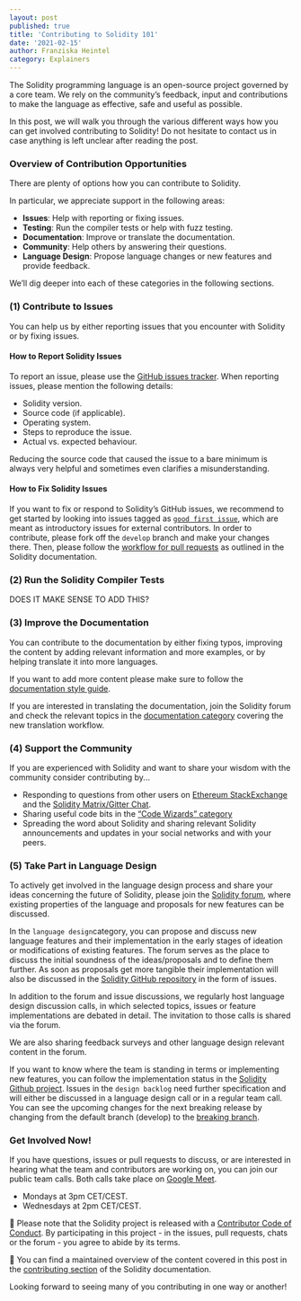 ```yaml
---
layout: post
published: true
title: 'Contributing to Solidity 101'
date: '2021-02-15'
author: Franziska Heintel
category: Explainers
---
```


The Solidity programming language is an open-source project governed by a core team. We rely on the community’s feedback, input and contributions to make the language as effective, safe and useful as possible. 

In this post, we will walk you through the various different ways how you can get involved contributing to Solidity! Do not hesitate to contact us in case anything is left unclear after reading the post.

### Overview of Contribution Opportunities  

There are plenty of options how you can contribute to Solidity.  

In particular, we appreciate support in the following areas:

- **Issues**: Help with reporting or fixing issues.
- **Testing**: Run the compiler tests or help with fuzz testing.
- **Documentation**: Improve or translate the documentation.
- **Community**: Help others by answering their questions.
- **Language Design**: Propose language changes or new features and provide feedback.

We’ll dig deeper into each of these categories in the following sections.

### (1) Contribute to Issues

You can help us by either reporting issues that you encounter with Solidity or by fixing issues. 

#### How to Report Solidity Issues

To report an issue, please use the [GitHub issues tracker](https://github.com/ethereum/solidity/issues). When reporting issues, please mention the following details:

- Solidity version.
- Source code (if applicable).
- Operating system.
- Steps to reproduce the issue.
- Actual vs. expected behaviour.

Reducing the source code that caused the issue to a bare minimum is always very helpful and sometimes even clarifies a misunderstanding.

#### How to Fix Solidity Issues

If you want to fix or respond to Solidity’s GitHub issues, we recommend to get started by looking into issues tagged as [``good first issue``](https://github.com/ethereum/solidity/labels/good%20first%20issue), which are meant as introductory issues for external contributors. In order to contribute, please fork off the ``develop`` branch and make your changes there. Then, please follow the [workflow for pull requests](https://docs.soliditylang.org/en/latest/contributing.html#workflow-for-pull-requests) as outlined in the Solidity documentation.

### (2) Run the Solidity Compiler Tests

DOES IT MAKE SENSE TO ADD THIS?

### (3) Improve the Documentation

You can contribute to the documentation by either fixing typos, improving the content by adding relevant information and more examples, or by helping translate it into more languages.

If you want to add more content please make sure to follow the [documentation style guide](https://docs.soliditylang.org/en/latest/contributing.html#documentation-style-guide).

If you are interested in translating the documentation, join the Solidity forum and check the relevant topics in the [documentation category](https://forum.soliditylang.org/c/documentation/8) covering the new translation workflow.

### (4) Support the Community

If you are experienced with Solidity and want to share your wisdom with the community consider contributing by...
- Responding to questions from other users on [Ethereum StackExchange](https://ethereum.stackexchange.com/?tags=solidity) and the [Solidity Matrix/Gitter Chat](https://gitter.im/ethereum/solidity).
- Sharing useful code bits in  the [“Code Wizards” category](https://forum.soliditylang.org/c/code-wizards/7)
- Spreading the word about Solidity and sharing relevant Solidity announcements and updates in your social networks and with your peers.

### (5) Take Part in Language Design

To actively get involved in the language design process and share your ideas concerning the future of Solidity, please join the [Solidity forum](https://forum.soliditylang.org/), where existing properties of the language and proposals for new features can be discussed.

In the ``language design``category, you can propose and discuss new language features and their implementation in the early stages of ideation or modifications of existing features. The forum serves as the place to discuss the initial soundness of the ideas/proposals and to define them further. As soon as proposals get more tangible their implementation will also be discussed in the [Solidity GitHub repository](https://github.com/ethereum/solidity) in the form of issues.

In addition to the forum and issue discussions, we regularly host language design discussion calls, in which selected topics, issues or feature implementations are debated in detail. The invitation to those calls is shared via the forum. 

We are also sharing feedback surveys and other language design relevant content in the forum.

If you want to know where the team is standing in terms or implementing new features, you can follow the implementation status in the [Solidity Github project](https://github.com/ethereum/solidity/projects/43). Issues in the ``design backlog`` need further specification and will either be discussed in a language design call or in a regular team call. You can see the upcoming changes for the next breaking release by changing from the default branch (develop) to the [breaking branch](https://github.com/ethereum/solidity/tree/breaking).

### Get Involved Now!

If you have questions, issues or pull requests to discuss, or are interested in hearing what the team and contributors are working on, you can join our public team calls. Both calls take place on [Google Meet](https://meet.google.com/mrq-kbwv-edg).

- Mondays at 3pm CET/CEST.
- Wednesdays at 2pm CET/CEST.

🚨 Please note that the Solidity project is released with a [Contributor Code of Conduct](https://raw.githubusercontent.com/ethereum/solidity/develop/CODE_OF_CONDUCT.md). By participating in this project - in the issues, pull requests, chats or the forum - you agree to abide by its terms.

📖 You can find a maintained overview of the content covered in this post in the [contributing section](https://docs.soliditylang.org/en/latest/contributing.html) of the Solidity documentation.

Looking forward to seeing many of you contributing in one way or another! 

